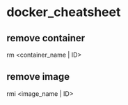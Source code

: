 # docker_cheatsheet

## remove container
rm <container_name | ID>

## remove image
rmi <image_name | ID>
